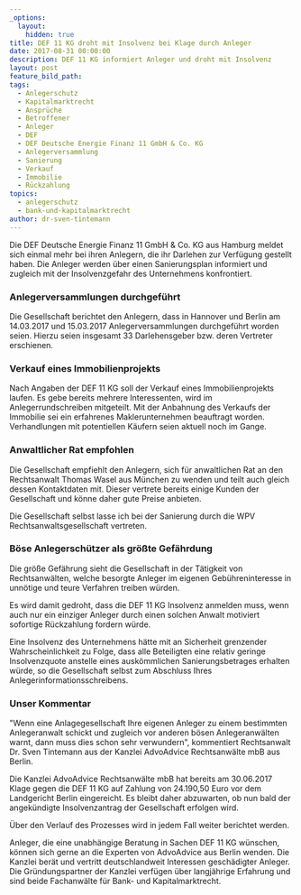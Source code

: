 ```yaml
---
_options:
  layout:
    hidden: true
title: DEF 11 KG droht mit Insolvenz bei Klage durch Anleger
date: 2017-08-31 00:00:00
description: DEF 11 KG informiert Anleger und droht mit Insolvenz
layout: post
feature_bild_path:
tags:
  - Anlegerschutz
  - Kapitalmarktrecht
  - Ansprüche
  - Betroffener
  - Anleger
  - DEF
  - DEF Deutsche Energie Finanz 11 GmbH & Co. KG
  - Anlegerversammlung
  - Sanierung
  - Verkauf
  - Immobilie
  - Rückzahlung
topics:
  - anlegerschutz
  - bank-und-kapitalmarktrecht
author: dr-sven-tintemann
---
```



Die DEF Deutsche Energie Finanz 11 GmbH & Co. KG aus Hamburg meldet sich einmal mehr bei ihren Anlegern, die ihr Darlehen zur Verfügung gestellt haben. Die Anleger werden über einen Sanierungsplan informiert und zugleich mit der Insolvenzgefahr des Unternehmens konfrontiert.

### Anlegerversammlungen durchgeführt

Die Gesellschaft berichtet den Anlegern, dass in Hannover und Berlin am 14.03.2017 und 15.03.2017 Anlegerversammlungen durchgeführt worden seien. Hierzu seien insgesamt 33 Darlehensgeber bzw. deren Vertreter erschienen.

### Verkauf eines Immobilienprojekts

Nach Angaben der DEF 11 KG soll der Verkauf eines Immobilienprojekts laufen. Es gebe bereits mehrere Interessenten, wird im Anlegerrundschreiben mitgeteilt. Mit der Anbahnung des Verkaufs der Immobilie sei ein erfahrenes Maklerunternehmen beauftragt worden. Verhandlungen mit potentiellen Käufern seien aktuell noch im Gange.

### Anwaltlicher Rat empfohlen

Die Gesellschaft empfiehlt den Anlegern, sich für anwaltlichen Rat an den Rechtsanwalt Thomas Wasel aus München zu wenden und teilt auch gleich dessen Kontaktdaten mit. Dieser vertrete bereits einige Kunden der Gesellschaft und könne daher gute Preise anbieten.

Die Gesellschaft selbst lasse ich bei der Sanierung durch die WPV Rechtsanwaltsgesellschaft vertreten.

### Böse Anlegerschützer als größte Gefährdung

Die größe Gefährung sieht die Gesellschaft in der Tätigkeit von Rechtsanwälten, welche besorgte Anleger im eigenen Gebühreninteresse in unnötige und teure Verfahren treiben würden.

Es wird damit gedroht, dass die DEF 11 KG Insolvenz anmelden muss, wenn auch nur ein einziger Anleger durch einen solchen Anwalt motiviert sofortige Rückzahlung fordern würde.

Eine Insolvenz des Unternehmens hätte mit an Sicherheit grenzender Wahrscheinlichkeit zu Folge, dass alle Beteiligten eine relativ geringe Insolvenzquote anstelle eines auskömmlichen Sanierungsbetrages erhalten würde, so die Gesellschaft selbst zum Abschluss Ihres Anlegerinformationsschreibens.

### Unser Kommentar

"Wenn eine Anlagegesellschaft Ihre eigenen Anleger zu einem bestimmten Anlegeranwalt schickt und zugleich vor anderen bösen Anlegeranwälten warnt, dann muss dies schon sehr verwundern", kommentiert Rechtsanwalt Dr. Sven Tintemann aus der Kanzlei AdvoAdvice Rechtsanwälte mbB aus Berlin.

Die Kanzlei AdvoAdvice Rechtsanwälte mbB hat bereits am 30.06.2017 Klage gegen die DEF 11 KG auf Zahlung von 24.190,50 Euro vor dem Landgericht Berlin eingereicht. Es bleibt daher abzuwarten, ob nun bald der angekündigte Insolvenzantrag der Gesellschaft erfolgen wird.

Über den Verlauf des Prozesses wird in jedem Fall weiter berichtet werden.

Anleger, die eine unabhängige Beratung in Sachen DEF 11 KG wünschen, können sich gerne an die Experten von AdvoAdvice aus Berlin wenden. Die Kanzlei berät und vertritt deutschlandweit Interessen geschädigter Anleger. Die Gründungspartner der Kanzlei verfügen über langjährige Erfahrung und sind beide Fachanwälte für Bank- und Kapitalmarktrecht.